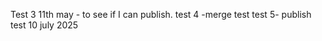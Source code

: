 <meta name="robots" content="noindex">

Test 3 11th may - to see if I can publish.
test 4 -merge test
test 5- publish test 10 july 2025
